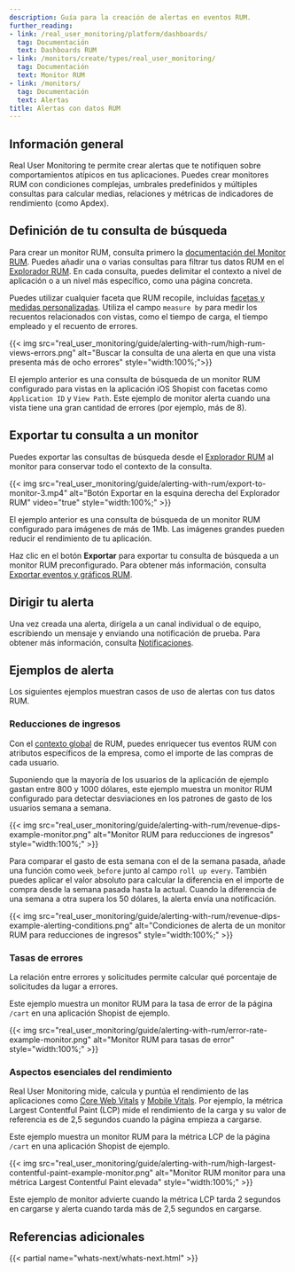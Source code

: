```yaml
---
description: Guía para la creación de alertas en eventos RUM.
further_reading:
- link: /real_user_monitoring/platform/dashboards/
  tag: Documentación
  text: Dashboards RUM
- link: /monitors/create/types/real_user_monitoring/
  tag: Documentación
  text: Monitor RUM
- link: /monitors/
  tag: Documentación
  text: Alertas
title: Alertas con datos RUM
---
```


## Información general

Real User Monitoring te permite crear alertas que te notifiquen sobre comportamientos atípicos en tus aplicaciones. Puedes crear monitores RUM con condiciones complejas, umbrales predefinidos y múltiples consultas para calcular medias, relaciones y métricas de indicadores de rendimiento (como Apdex).

## Definición de tu consulta de búsqueda

Para crear un monitor RUM, consulta primero la [documentación del Monitor RUM][1]. Puedes añadir una o varias consultas para filtrar tus datos RUM en el [Explorador RUM][2]. En cada consulta, puedes delimitar el contexto a nivel de aplicación o a un nivel más específico, como una página concreta.

Puedes utilizar cualquier faceta que RUM recopile, incluidas [facetas y medidas personalizadas][3]. Utiliza el campo `measure by` para medir los recuentos relacionados con vistas, como el tiempo de carga, el tiempo empleado y el recuento de errores.

{{< img src="real_user_monitoring/guide/alerting-with-rum/high-rum-views-errors.png" alt="Buscar la consulta de una alerta en que una vista presenta más de ocho errores" style="width:100%;">}}

El ejemplo anterior es una consulta de búsqueda de un monitor RUM configurado para vistas en la aplicación iOS Shopist con facetas como `Application ID` y `View Path`. Este ejemplo de monitor alerta cuando una vista tiene una gran cantidad de errores (por ejemplo, más de 8).

## Exportar tu consulta a un monitor

Puedes exportar las consultas de búsqueda desde el [Explorador RUM][2] al monitor para conservar todo el contexto de la consulta.

{{< img src="real_user_monitoring/guide/alerting-with-rum/export-to-monitor-3.mp4" alt="Botón Exportar en la esquina derecha del Explorador RUM" video="true" style="width:100%;" >}}

El ejemplo anterior es una consulta de búsqueda de un monitor RUM configurado para imágenes de más de 1Mb. Las imágenes grandes pueden reducir el rendimiento de tu aplicación. 

Haz clic en el botón **Exportar** para exportar tu consulta de búsqueda a un monitor RUM preconfigurado. Para obtener más información, consulta [Exportar eventos y gráficos RUM][4].

## Dirigir tu alerta

Una vez creada una alerta, dirígela a un canal individual o de equipo, escribiendo un mensaje y enviando una notificación de prueba. Para obtener más información, consulta [Notificaciones][5].

## Ejemplos de alerta

Los siguientes ejemplos muestran casos de uso de alertas con tus datos RUM.

### Reducciones de ingresos

Con el [contexto global][6] de RUM, puedes enriquecer tus eventos RUM con atributos específicos de la empresa, como el importe de las compras de cada usuario.

Suponiendo que la mayoría de los usuarios de la aplicación de ejemplo gastan entre 800 y 1000 dólares, este ejemplo muestra un monitor RUM configurado para detectar desviaciones en los patrones de gasto de los usuarios semana a semana. 

{{< img src="real_user_monitoring/guide/alerting-with-rum/revenue-dips-example-monitor.png" alt="Monitor RUM para reducciones de ingresos" style="width:100%;" >}}

Para comparar el gasto de esta semana con el de la semana pasada, añade una función como `week_before` junto al campo `roll up every`. También puedes aplicar el valor absoluto para calcular la diferencia en el importe de compra desde la semana pasada hasta la actual. Cuando la diferencia de una semana a otra supera los 50 dólares, la alerta envía una notificación.

{{< img src="real_user_monitoring/guide/alerting-with-rum/revenue-dips-example-alerting-conditions.png" alt="Condiciones de alerta de un monitor RUM para reducciones de ingresos" style="width:100%;" >}}

### Tasas de errores

La relación entre errores y solicitudes permite calcular qué porcentaje de solicitudes da lugar a errores.

Este ejemplo muestra un monitor RUM para la tasa de error de la página `/cart` en una aplicación Shopist de ejemplo.

{{< img src="real_user_monitoring/guide/alerting-with-rum/error-rate-example-monitor.png" alt="Monitor RUM para tasas de error" style="width:100%;" >}}

### Aspectos esenciales del rendimiento

Real User Monitoring mide, calcula y puntúa el rendimiento de las aplicaciones como [Core Web Vitals][7] y [Mobile Vitals][8]. Por ejemplo, la métrica Largest Contentful Paint (LCP) mide el rendimiento de la carga y su valor de referencia es de 2,5 segundos cuando la página empieza a cargarse.

Este ejemplo muestra un monitor RUM para la métrica LCP de la página `/cart` en una aplicación Shopist de ejemplo.

{{< img src="real_user_monitoring/guide/alerting-with-rum/high-largest-contentful-paint-example-monitor.png" alt="Monitor RUM monitor para una métrica Largest Contentful Paint elevada" style="width:100%;" >}}

Este ejemplo de monitor advierte cuando la métrica LCP tarda 2 segundos en cargarse y alerta cuando tarda más de 2,5 segundos en cargarse.

## Referencias adicionales

{{< partial name="whats-next/whats-next.html" >}}

[1]: /es/monitors/types/real_user_monitoring/#create-a-rum-monitor
[2]: https://app.datadoghq.com/rum/explorer
[3]: /es/real_user_monitoring/guide/send-rum-custom-actions/#create-facets-and-measures-on-attributes
[4]: /es/real_user_monitoring/explorer/export/
[5]: /es/monitors/notify/
[6]: /es/real_user_monitoring/application_monitoring/browser/advanced_configuration/?tab=npm#global-context
[7]: /es/real_user_monitoring/application_monitoring/browser/monitoring_page_performance/#all-performance-metrics
[8]: /es/real_user_monitoring/android/mobile_vitals/